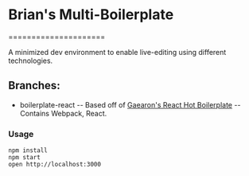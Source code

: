 # Brian's Multi-Boilerplate
=====================

A minimized dev environment to enable live-editing using different technologies.

## Branches:

* boilerplate-react
  -- Based off of [Gaearon's React Hot Boilerplate](https://github.com/gaearon/react-hot-boilerplate)
  -- Contains Webpack, React.


### Usage

```
npm install
npm start
open http://localhost:3000
```
